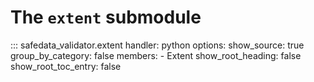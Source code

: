 # The `extent` submodule

::: safedata_validator.extent
    handler: python
    options:
        show_source: true
        group_by_category: false
        members:
            - Extent
        show_root_heading: false
        show_root_toc_entry: false
